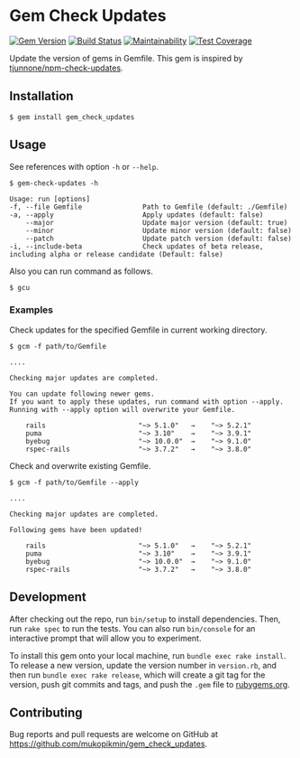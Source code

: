 # Gem Check Updates

[![Gem Version](https://badge.fury.io/rb/gem_check_updates.svg)](https://badge.fury.io/rb/gem_check_updates)
[![Build Status](https://travis-ci.org/mukopikmin/gem_check_updates.svg?branch=master)](https://travis-ci.org/mukopikmin/gem_check_updates)
[![Maintainability](https://api.codeclimate.com/v1/badges/45a740c1633d4de67e70/maintainability)](https://codeclimate.com/github/mukopikmin/gem_check_updates/maintainability)
[![Test Coverage](https://api.codeclimate.com/v1/badges/45a740c1633d4de67e70/test_coverage)](https://codeclimate.com/github/mukopikmin/gem_check_updates/test_coverage)

Update the version of gems in Gemfile.
This gem is inspired by [tjunnone/npm-check-updates](https://github.com/tjunnone/npm-check-updates).

## Installation

    $ gem install gem_check_updates

## Usage

See references with option `-h` or `--help`.

    $ gem-check-updates -h

    Usage: run [options]
    -f, --file Gemfile               Path to Gemfile (default: ./Gemfile)
    -a, --apply                      Apply updates (default: false)
        --major                      Update major version (default: true)
        --minor                      Update minor version (default: false)
        --patch                      Update patch version (default: false)
    -i, --include-beta               Check updates of beta release, including alpha or release candidate (Default: false)

Also you can run command as follows.

    $ gcu

### Examples

Check updates for the specified Gemfile in current working directory.

    $ gcm -f path/to/Gemfile

    ....

    Checking major updates are completed.

    You can update following newer gems.
    If you want to apply these updates, run command with option --apply.
    Running with --apply option will overwrite your Gemfile.

        rails                       "~> 5.1.0"   →    "~> 5.2.1"
        puma                        "~> 3.10"    →    "~> 3.9.1"
        byebug                      "~> 10.0.0"  →    "~> 9.1.0"
        rspec-rails                 "~> 3.7.2"   →    "~> 3.8.0"

Check and overwrite existing Gemfile.

    $ gcm -f path/to/Gemfile --apply

    ....

    Checking major updates are completed.

    Following gems have been updated!

        rails                       "~> 5.1.0"   →    "~> 5.2.1"
        puma                        "~> 3.10"    →    "~> 3.9.1"
        byebug                      "~> 10.0.0"  →    "~> 9.1.0"
        rspec-rails                 "~> 3.7.2"   →    "~> 3.8.0"

## Development

After checking out the repo, run `bin/setup` to install dependencies. Then, run `rake spec` to run the tests. You can also run `bin/console` for an interactive prompt that will allow you to experiment.

To install this gem onto your local machine, run `bundle exec rake install`. To release a new version, update the version number in `version.rb`, and then run `bundle exec rake release`, which will create a git tag for the version, push git commits and tags, and push the `.gem` file to [rubygems.org](https://rubygems.org).

## Contributing

Bug reports and pull requests are welcome on GitHub at https://github.com/mukopikmin/gem_check_updates.
